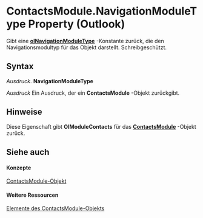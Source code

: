 
# ContactsModule.NavigationModuleType Property (Outlook)

Gibt eine  **[olNavigationModuleType](2140a094-6bee-aba1-03cd-71fa2c55842e.md)** -Konstante zurück, die den Navigationsmodultyp für das Objekt darstellt. Schreibgeschützt.


## Syntax

 _Ausdruck_. **NavigationModuleType**

 _Ausdruck_ Ein Ausdruck, der ein **ContactsModule** -Objekt zurückgibt.


## Hinweise

Diese Eigenschaft gibt  **OlModuleContacts** für das **[ContactsModule](fb183bd5-c72f-b38f-97e3-209a2a463d24.md)** -Objekt zurück.


## Siehe auch


#### Konzepte


[ContactsModule-Objekt](fb183bd5-c72f-b38f-97e3-209a2a463d24.md)
#### Weitere Ressourcen


[Elemente des ContactsModule-Objekts](http://msdn.microsoft.com/library/b40e316b-2b79-6e46-0bda-7feb67ca5b9e%28Office.15%29.aspx)